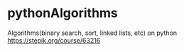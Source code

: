 # pythonAlgorithms
Algorithms(binary search, sort, linked lists, etc) on python
https://stepik.org/course/63216
